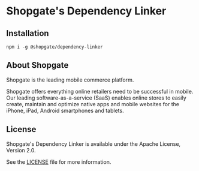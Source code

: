 # Shopgate's Dependency Linker

## Installation

```
npm i -g @shopgate/dependency-linker
```

## About Shopgate

Shopgate is the leading mobile commerce platform.

Shopgate offers everything online retailers need to be successful in mobile. Our leading
software-as-a-service (SaaS) enables online stores to easily create, maintain and optimize native
apps and mobile websites for the iPhone, iPad, Android smartphones and tablets.

## License

Shopgate's Dependency Linker is available under the Apache License, Version 2.0.

See the [LICENSE](./LICENSE) file for more information.

